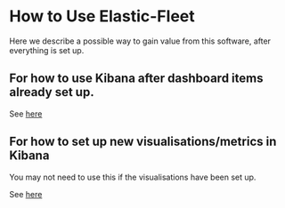 # How to Use Elastic-Fleet

Here we describe a possible way to gain value from this software, after everything is set up.

## For how to use Kibana after dashboard items already set up.

See [here](./using-kibana.md)


## For how to set up new visualisations/metrics in Kibana

You may not need to use this if the visualisations have been set up.

See [here](./../dev-docs/kibana-visualisations.mdkibana-visualisations.md)